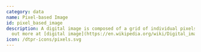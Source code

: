 ```yaml
---
category: data
name: Pixel-based Image
id: pixel_based_image
description: A digital image is composed of a grid of individual pixels. Find
  out more at [digital image](https://en.wikipedia.org/wiki/Digital_image)
icon: /dtpr-icons/pixels.svg
---
```

